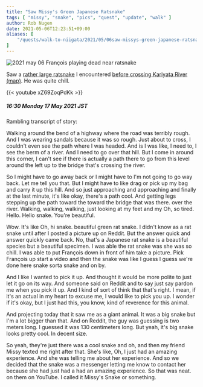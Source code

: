 ```yaml
---
title: "Saw Missy's Green Japanese Ratsnake"
tags: [ "missy", "snake", "pics", "quest", "update", "walk" ]
author: Rob Nugen
date: 2021-05-06T12:23:51+09:00
aliases: [
    "/quests/walk-to-niigata/2021/05/06saw-missys-green-japanese-ratsnake"
]
---
```


<img
src="//b.robnugen.com/quests/walk-to-niigata/2021/en_route/day-21/2021_may_06_francois_playing_dead_near_snake.jpeg"
alt="2021 may 06 François playing dead near ratsnake"
class="title" />


Saw a [rather large
ratsnake](https://www.reddit.com/r/whatsthissnake/comments/n63io4/green_snake_near_a_river_in_mitsuke_niigata_japan/)
I encountered [before crossing Kariyata
River (map)](https://goo.gl/maps/gxbDqW39kfjXkgwe8).  He was quite chill.


{{< youtube xZ69ZoqPdKk >}}

##### 16:30 Monday 17 May 2021 JST

Rambling transcript of story:

Walking around the bend of a highway where the road was terribly
rough. And I was wearing sandals because it was so rough. Just about
to cross, I couldn't even see the path where I was headed. And is I
was like, I need to, I see the berm of a river. And I need to go over
that hill. But I come in around this corner, I can't see if there is
actually a path there to go from this level around the left up to the
bridge that's crossing the river.

So I might have to go away back or I might have to I'm not going to go
way back. Let me tell you that. But I might have to like drag or pick
up my bag and carry it up this hill. And so just approaching and
approaching and finally at the last minute, it's like okay, there's a
path cool. And getting legs stepping up the path toward the toward the
bridge that was there. over the river. Walking, walking, walking, just
looking at my feet and my Oh, so tired. Hello. Hello snake. You're
beautiful.

Wow. It's like Oh, hi snake. beautiful green rat snake. I didn't know
as a rat snake until after I posted a picture up on Reddit. But the
answer quick and answer quickly came back. No, that's a Japanese rat
snake is a beautiful species but a beautiful specimen. I was able the
rat snake was she was so chill. I was able to put François down in
front of him take a picture. Pick François up start a video and then
the snake was like I guess I guess we're done here snake sorta snake
and on by.

And I like I wanted to pick it up. And thought it would be
more polite to just let it go on its way. And someone said on Reddit
and to say just say pardon me when you pick it up. And I kind of sort
of think that that's right. I mean, if it's an actual in my heart to
excuse me, I would like to pick you up. I wonder if it's okay, but I
just had this, you know, kind of reverence for this animal.

And projecting today that it saw me as a giant animal. It was a big
snake but I'm a lot bigger than that. And on Reddit, the guy was
guessing is two meters long. I guessed it was 130 centimeters
long. But yeah, it's big snake looks pretty cool. In decent size.

So yeah, they're just there was a cool snake and oh, and then my
friend Missy texted me right after that. She's like, Oh, I just had an
amazing experience. And she was telling me about her experience. And
so we decided that the snake was a messenger letting me know to
contact her because she had just had a had an amazing experience. So
that was neat. on them on YouTube. I called it Missy's Snake or
something.
